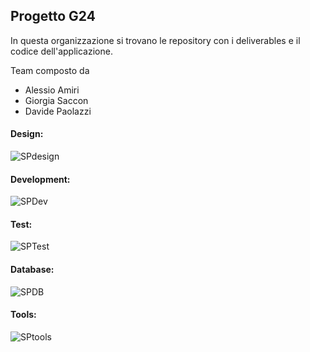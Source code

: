 ## Progetto G24 

In questa organizzazione si trovano le repository con i deliverables e il codice dell'applicazione.

Team composto da
- Alessio Amiri
- Giorgia Saccon
- Davide Paolazzi

#### Design:
![SPdesign](https://skillicons.dev/icons?i=figma)
#### Development:
![SPDev](https://skillicons.dev/icons?i=nextjs,nodejs)
#### Test:
![SPTest](https://skillicons.dev/icons?i=jest)
#### Database:
![SPDB](https://skillicons.dev/icons?i=mongodb)
#### Tools:
![SPtools](https://skillicons.dev/icons?i=vscode,git,github)
